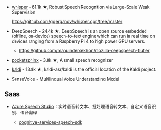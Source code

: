 - [whisper](https://github.com/openai/whisper) - 61.1k ★, Robust Speech Recognition via Large-Scale Weak Supervision

  https://github.com/ggerganov/whisper.cpp/tree/master

- [DeepSpeech](https://github.com/mozilla/DeepSpeech) - 24.4k ★, DeepSpeech is an open source embedded (offline, on-device) speech-to-text engine which can run in real time on devices ranging from a Raspberry Pi 4 to high power GPU servers.

  - https://github.com/manuindersekhon/mozilla-deepspeech-flutter

- [pocketsphinx](https://github.com/cmusphinx/pocketsphinx) - 3.8k ★, A small speech recognizer
- [kaldi](https://github.com/kaldi-asr/kaldi) - 13.8k ★, kaldi-asr/kaldi is the official location of the Kaldi project.
- [SenseVoice](https://github.com/FunAudioLLM/SenseVoice) - Multilingual Voice Understanding Model

## Saas

- [Azure Speech Studio](https://speech.microsoft.com/portal)：实时语音转文本、批处理语音转文本、自定义语音识别、语音翻译

  - [cognitive-services-speech-sdk](https://github.com/Azure-Samples/cognitive-services-speech-sdk)